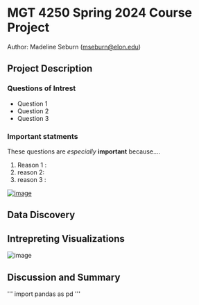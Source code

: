 # MGT 4250 Spring 2024 Course Project 
Author: Madeline Seburn (mseburn@elon.edu)

## Project Description 
### Questions of Intrest
- Question 1
- Question 2
- Question 3
### Important statments 
These questions are *especially* **important** because.... 
1. Reason 1 : 
2. reason 2: 
3. reason 3 : 

[![image](https://github.com/mgseburn/mgt4250spring2024/assets/168772555/b36a06d4-d8bc-4b29-b906-24341f71b5fc)](https://www.elon.edu)


## Data Discovery

## Intrepreting Visualizations
![image](https://github.com/mgseburn/mgt4250spring2024/assets/168772555/ed38f77c-3824-4aba-97b1-5922ab8a124a)
 
## Discussion and Summary 

'''
import pandas as pd
'''
